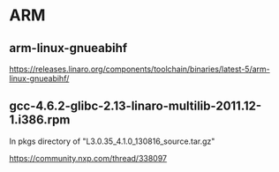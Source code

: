 # ARM

## arm-linux-gnueabihf

https://releases.linaro.org/components/toolchain/binaries/latest-5/arm-linux-gnueabihf/

## gcc-4.6.2-glibc-2.13-linaro-multilib-2011.12-1.i386.rpm
In pkgs directory of "L3.0.35_4.1.0_130816_source.tar.gz"

https://community.nxp.com/thread/338097
